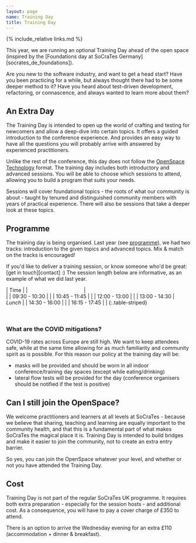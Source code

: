 ```yaml
---
layout: page
name: Training Day
title: Training Day
---
```


{% include_relative links.md %}

This year, we are running an optional Training Day ahead of the open space (inspired by the [Foundations day at SoCraTes Germany][socrates_de_foundations]). 

Are you new to the software industry, and want to get a head start? Have you been practicing for a while, but always thought there had to be some deeper method to it? Have you heard about test-driven development, refactoring, or connascence, and always wanted to learn more about them?

## An Extra Day

The Training Day is intended to open up the world of crafting and testing for newcomers and allow a deep-dive into certain topics. It offers a guided introduction to the conference experience. And provides an easy way to have all the questions you will probably arrive with answered by experienced practitioners.

Unlike the rest of the conference, this day does not follow the [OpenSpace Technology](https://en.wikipedia.org/wiki/Open_Space_Technology) format. The training day includes both introductory and advanced sessions. You will be able to choose which  sessions to attend, allowing you to build a program that suits your needs.

Sessions will cover foundational topics - the roots of what our community is about - taught by tenured and distinguished community members with years of practical experience. There will also be sessions that take a deeper look at these topics.

## Programme

The training day is being organised. Last year (see [programme](https://github.com/SoCraTesUK/socrates-uk/wiki/2023-Training-Day)), we had two tracks: introduction to the given topics and advanced topics. Mix & match on the tracks is encouraged!

If you'd like to deliver a training session, or know someone who'd be great: [get in touch][contact] :) The session length below are informative, as an example of what we did last year.

| Time |
|<img width=150/> | <img width=500/> |
| 09:30 - 10:30 | |
| 10:45 - 11:45	| |
| 12:00 - 13:00 | |
| 13:00 - 14:30 | *Lunch*	|
| 14:30 - 16:00 | |
| 16:15 - 17:45 | |
{:.table-striped}

<br />

### What are the COVID mitigations?

COVID-19 rates across Europe are still high. We want to keep attendees safe, while at the same time allowing for as much familiarity and community spirit as is possible. For this reason our policy at the training day will be:

<ul>
<li>masks will be provided and should be worn in all indoor conference/training day spaces (except while eating/drinking)</li>
<li>lateral flow tests will be provided for the day (conference organisers should be notified if the test is positive)</li>
</ul>


## Can I still join the OpenSpace?

We welcome practitioners and learners at all levels at SoCraTes - because we believe that sharing, teaching and learning are equally important to the community health, and that this is a fundamental part of what makes SoCraTes the magical place it is. Training Day is intended to build bridges and make it easier to join the community, not to create an extra entry barrier.

So yes, you can join the OpenSpace whatever your level, and whether or not you have attended the Training Day.

## Cost

Training Day is not part of the regular SoCraTes UK programme. It requires both extra preparation - especially for the session hosts - and additional cost. As a consequence, you will have to pay a cover charge of £350 to attend.

There is an option to arrive the Wednesday evening for an extra £110 (accommodation + dinner & breakfast).
